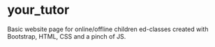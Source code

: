 # your_tutor
Basic website page for online/offline children ed-classes created with Bootstrap, HTML, CSS and a pinch of JS.
